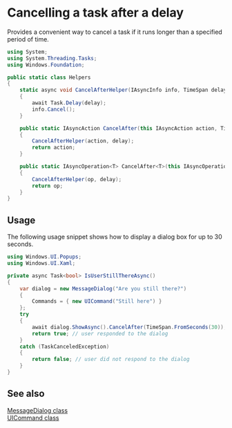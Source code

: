 <!---
  category: Tasks
  language: cs
-->

# Cancelling a task after a delay

Provides a convenient way to cancel a task if it
runs longer than a specified period of time.

```C#
using System;
using System.Threading.Tasks;
using Windows.Foundation;

public static class Helpers
{
    static async void CancelAfterHelper(IAsyncInfo info, TimeSpan delay)
    {
        await Task.Delay(delay);
        info.Cancel();
    }

    public static IAsyncAction CancelAfter(this IAsyncAction action, TimeSpan delay)
    {
        CancelAfterHelper(action, delay);
        return action;
    }

    public static IAsyncOperation<T> CancelAfter<T>(this IAsyncOperation<T> op, TimeSpan delay)
    {
        CancelAfterHelper(op, delay);
        return op;
    }
}
```

## Usage

The following usage snippet shows how to display a dialog box for up to 30 seconds.

```C#
using Windows.UI.Popups;
using Windows.UI.Xaml;

private async Task<bool> IsUserStillThereAsync()
{
    var dialog = new MessageDialog("Are you still there?")
    {
        Commands = { new UICommand("Still here") }
    };
    try
    {
        await dialog.ShowAsync().CancelAfter(TimeSpan.FromSeconds(30));
        return true; // user responded to the dialog
    }
    catch (TaskCanceledException)
    {
        return false; // user did not respond to the dialog
    }
}
```

## See also

[MessageDialog class](https://msdn.microsoft.com/library/windows/apps/br208674)  
[UICommand class](https://msdn.microsoft.com/library/windows/apps/windows.ui.popups.uicommand.aspx)  
